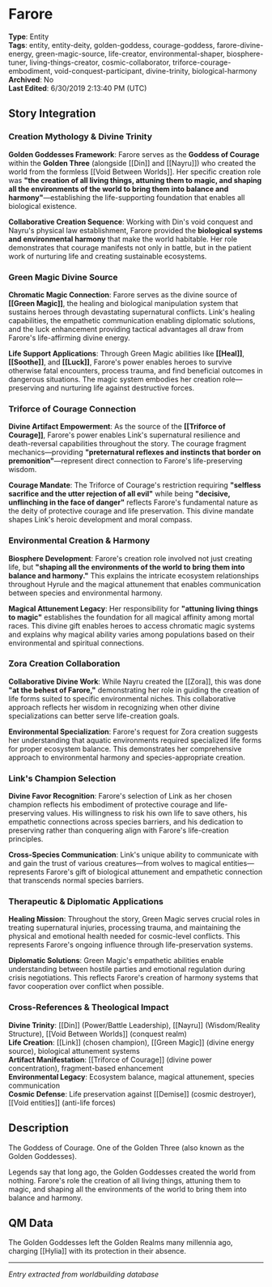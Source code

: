 # Farore

**Type**: Entity  
**Tags**: entity, entity-deity, golden-goddess, courage-goddess, farore-divine-energy, green-magic-source, life-creator, environmental-shaper, biosphere-tuner, living-things-creator, cosmic-collaborator, triforce-courage-embodiment, void-conquest-participant, divine-trinity, biological-harmony  
**Archived**: No  
**Last Edited**: 6/30/2019 2:13:40 PM (UTC)

## Story Integration

### Creation Mythology & Divine Trinity
**Golden Goddesses Framework**: Farore serves as the **Goddess of Courage** within the **Golden Three** (alongside [[Din]] and [[Nayru]]) who created the world from the formless [[Void Between Worlds]]. Her specific creation role was **"the creation of all living things, attuning them to magic, and shaping all the environments of the world to bring them into balance and harmony"**—establishing the life-supporting foundation that enables all biological existence.

**Collaborative Creation Sequence**: Working with Din's void conquest and Nayru's physical law establishment, Farore provided the **biological systems and environmental harmony** that make the world habitable. Her role demonstrates that courage manifests not only in battle, but in the patient work of nurturing life and creating sustainable ecosystems.

### Green Magic Divine Source
**Chromatic Magic Connection**: Farore serves as the divine source of **[[Green Magic]]**, the healing and biological manipulation system that sustains heroes through devastating supernatural conflicts. Link's healing capabilities, the empathetic communication enabling diplomatic solutions, and the luck enhancement providing tactical advantages all draw from Farore's life-affirming divine energy.

**Life Support Applications**: Through Green Magic abilities like **[[Heal]]**, **[[Soothe]]**, and **[[Luck]]**, Farore's power enables heroes to survive otherwise fatal encounters, process trauma, and find beneficial outcomes in dangerous situations. The magic system embodies her creation role—preserving and nurturing life against destructive forces.

### Triforce of Courage Connection
**Divine Artifact Empowerment**: As the source of the **[[Triforce of Courage]]**, Farore's power enables Link's supernatural resilience and death-reversal capabilities throughout the story. The courage fragment mechanics—providing **"preternatural reflexes and instincts that border on premonition"**—represent direct connection to Farore's life-preserving wisdom.

**Courage Mandate**: The Triforce of Courage's restriction requiring **"selfless sacrifice and the utter rejection of all evil"** while being **"decisive, unflinching in the face of danger"** reflects Farore's fundamental nature as the deity of protective courage and life preservation. This divine mandate shapes Link's heroic development and moral compass.

### Environmental Creation & Harmony
**Biosphere Development**: Farore's creation role involved not just creating life, but **"shaping all the environments of the world to bring them into balance and harmony."** This explains the intricate ecosystem relationships throughout Hyrule and the magical attunement that enables communication between species and environmental harmony.

**Magical Attunement Legacy**: Her responsibility for **"attuning living things to magic"** establishes the foundation for all magical affinity among mortal races. This divine gift enables heroes to access chromatic magic systems and explains why magical ability varies among populations based on their environmental and spiritual connections.

### Zora Creation Collaboration
**Collaborative Divine Work**: While Nayru created the [[Zora]], this was done **"at the behest of Farore,"** demonstrating her role in guiding the creation of life forms suited to specific environmental niches. This collaborative approach reflects her wisdom in recognizing when other divine specializations can better serve life-creation goals.

**Environmental Specialization**: Farore's request for Zora creation suggests her understanding that aquatic environments required specialized life forms for proper ecosystem balance. This demonstrates her comprehensive approach to environmental harmony and species-appropriate creation.

### Link's Champion Selection
**Divine Favor Recognition**: Farore's selection of Link as her chosen champion reflects his embodiment of protective courage and life-preserving values. His willingness to risk his own life to save others, his empathetic connections across species barriers, and his dedication to preserving rather than conquering align with Farore's life-creation principles.

**Cross-Species Communication**: Link's unique ability to communicate with and gain the trust of various creatures—from wolves to magical entities—represents Farore's gift of biological attunement and empathetic connection that transcends normal species barriers.

### Therapeutic & Diplomatic Applications
**Healing Mission**: Throughout the story, Green Magic serves crucial roles in treating supernatural injuries, processing trauma, and maintaining the physical and emotional health needed for cosmic-level conflicts. This represents Farore's ongoing influence through life-preservation systems.

**Diplomatic Solutions**: Green Magic's empathetic abilities enable understanding between hostile parties and emotional regulation during crisis negotiations. This reflects Farore's creation of harmony systems that favor cooperation over conflict when possible.

### Cross-References & Theological Impact
**Divine Trinity**: [[Din]] (Power/Battle Leadership), [[Nayru]] (Wisdom/Reality Structure), [[Void Between Worlds]] (conquest realm)  
**Life Creation**: [[Link]] (chosen champion), [[Green Magic]] (divine energy source), biological attunement systems  
**Artifact Manifestation**: [[Triforce of Courage]] (divine power concentration), fragment-based enhancement  
**Environmental Legacy**: Ecosystem balance, magical attunement, species communication  
**Cosmic Defense**: Life preservation against [[Demise]] (cosmic destroyer), [[Void entities]] (anti-life forces)

## Description
The Goddess of Courage. One of the Golden Three (also known as the Golden Goddesses).

Legends say that long ago, the Golden Goddesses created the world from nothing. Farore's role the creation of all living things, attuning them to magic, and shaping all the environments of the world to bring them into balance and harmony.

## QM Data
The Golden Goddesses left the Golden Realms many millennia ago, charging [[Hylia]] with its protection in their absence.

---
*Entry extracted from worldbuilding database*
